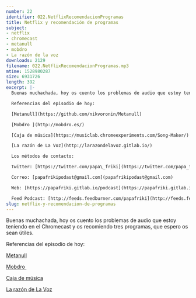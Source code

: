 ```yaml
---
number: 22
identifier: 022.NetflixRecomendacionProgramas
title: Netflix y recomendación de programas
subject:
- netflix
- chromecast
- metanull
- mobdro
- La razón de la voz
downloads: 2129
filename: 022.NetflixRecomendacionProgramas.mp3
mtime: 1528980287
size: 6931726
length: 392
excerpt: |-
  Buenas muchachada, hoy os cuento los problemas de audio que estoy teniendo en el Chromecast y os recomiendo tres programas, que espero os sean útiles.

  Referencias del episodio de hoy:

  [Metanull](https://github.com/nikvoronin/Metanull)

  [Mobdro ](http://mobdro.es/)

  [Caja de música](https://musiclab.chromeexperiments.com/Song-Maker/)

  [La razón de La Voz](http://larazondelavoz.gitlab.io/)

  Los métodos de contacto:

  Twitter: [https://twitter.com/papa\_friki](https://twitter.com/papa_friki)

  Correo: [papafrikipodast@gmail.com](papafrikipodast@gmail.com)

  Web: [https://papafriki.gitlab.io/podcast](https://papafriki.gitlab.io/podcast)

  Feed Podcast: [http://feeds.feedburner.com/papafriki](http://feeds.feedburner.com/papafriki)
slug: netflix-y-recomendacion-de-programas
---
```

Buenas muchachada, hoy os cuento los problemas de audio que estoy teniendo en el Chromecast y os recomiendo tres programas, que espero os sean útiles.

Referencias del episodio de hoy:

[Metanull](https://github.com/nikvoronin/Metanull)

[Mobdro ](http://mobdro.es/)

[Caja de música](https://musiclab.chromeexperiments.com/Song-Maker/)

[La razón de La Voz](http://larazondelavoz.gitlab.io/)
